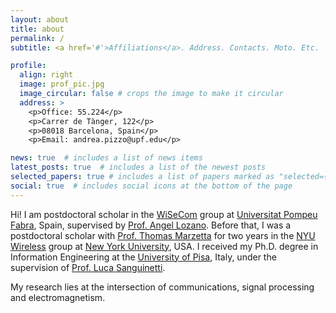 ```yaml
---
layout: about
title: about
permalink: /
subtitle: <a href='#'>Affiliations</a>. Address. Contacts. Moto. Etc.

profile:
  align: right
  image: prof_pic.jpg
  image_circular: false # crops the image to make it circular
  address: >
    <p>Office: 55.224</p>
    <p>Carrer de Tànger, 122</p>
    <p>08018 Barcelona, Spain</p>
    <p>Email: andrea.pizzo@upf.edu</p>

news: true  # includes a list of news items
latest_posts: true  # includes a list of the newest posts
selected_papers: true # includes a list of papers marked as "selected={true}"
social: true  # includes social icons at the bottom of the page
---
```


Hi! I am postdoctoral scholar in the [WiSeCom](https://www.upf.edu/web/wisecom) group at [Universitat Pompeu Fabra](https://www.upf.edu), Spain, supervised by [Prof. Angel Lozano](https://www.upf.edu/web/angel-lozano). Before that, I was a postdoctoral scholar with [Prof. Thomas Marzetta](https://wireless.engineering.nyu.edu/thomas-marzetta/) for two years in the [NYU Wireless](https://wireless.engineering.nyu.edu) group at [New York University](https://engineering.nyu.edu), USA. I received my Ph.D. degree in Information Engineering at the [University of Pisa](https://www.unipi.it), Italy, under the supervision of [Prof. Luca Sanguinetti](https://people.unipi.it/luca_sanguinetti/). 

My research lies at the intersection of communications, signal processing and electromagnetism.
